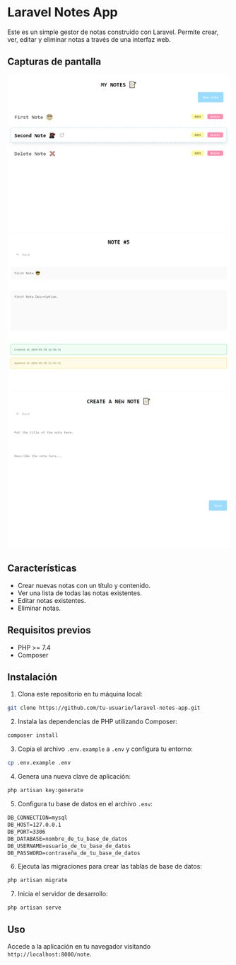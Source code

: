 # Laravel Notes App

Este es un simple gestor de notas construido con Laravel. Permite crear, ver, editar y eliminar notas a través de una interfaz web.

## Capturas de pantalla

![Notes](screenshots/note.png)
![Note](screenshots/note1.png)
![Create](screenshots/create.png)

## Características

- Crear nuevas notas con un título y contenido.
- Ver una lista de todas las notas existentes.
- Editar notas existentes.
- Eliminar notas.

## Requisitos previos

- PHP >= 7.4
- Composer

## Instalación

1. Clona este repositorio en tu máquina local:

```bash
git clone https://github.com/tu-usuario/laravel-notes-app.git
```

2. Instala las dependencias de PHP utilizando Composer:

```bash
composer install
```

3. Copia el archivo `.env.example` a `.env` y configura tu entorno:

```bash
cp .env.example .env
```

4. Genera una nueva clave de aplicación:

```bash
php artisan key:generate
```

5. Configura tu base de datos en el archivo `.env`:

```
DB_CONNECTION=mysql
DB_HOST=127.0.0.1
DB_PORT=3306
DB_DATABASE=nombre_de_tu_base_de_datos
DB_USERNAME=usuario_de_tu_base_de_datos
DB_PASSWORD=contraseña_de_tu_base_de_datos
```

6. Ejecuta las migraciones para crear las tablas de base de datos:

```bash
php artisan migrate
```

7. Inicia el servidor de desarrollo:

```bash
php artisan serve
```

## Uso

Accede a la aplicación en tu navegador visitando `http://localhost:8000/note`.

